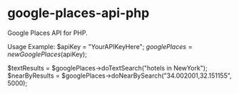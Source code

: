 google-places-api-php
=====================

Google Places API for PHP.

Usage Example:
$apiKey = "YourAPIKeyHere";
$googlePlaces = new GooglePlaces($apiKey);

$textResults = $googlePlaces->doTextSearch("hotels in NewYork");
$nearByResults = $googlePlaces->doNearBySearch("34.002001,32.151155", 5000);
